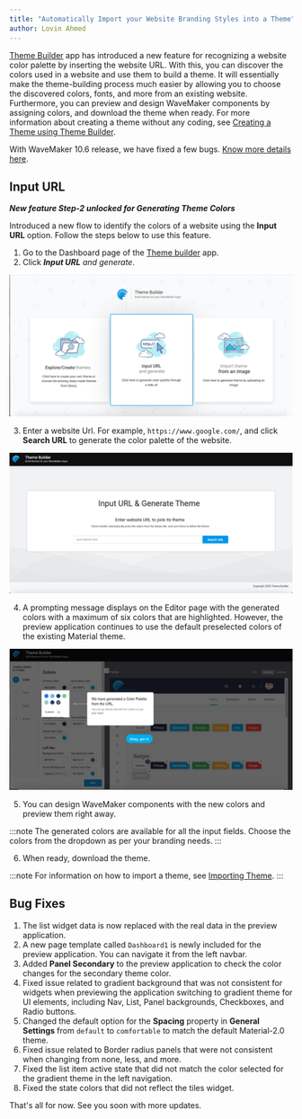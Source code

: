 ```yaml
---
title: "Automatically Import your Website Branding Styles into a Theme"
author: Lovin Ahmed
---
```




[Theme Builder](https://apps.wavemakeronline.com/Theme_Builder/#/Dashboard) app has introduced a new feature for recognizing a website color palette by inserting the website URL. With this, you can discover the colors used in a website and use them to build a theme. It will essentially make the theme-building process much easier by allowing you to choose the discovered colors, fonts, and more from an existing website. Furthermore, you can preview and design WaveMaker components by assigning colors, and download the theme when ready. For more information about creating a theme without any coding, see [Creating a Theme using Theme Builder](/learn/app-development/ui-design/theme-builder).

With WaveMaker 10.6 release, we have fixed a few bugs. [Know more details here](/learn/wavemaker-release-notes/v10-6-0).

<!-- truncate -->

## Input URL

***New feature Step-2 unlocked for Generating Theme Colors***

Introduced a new flow to identify the colors of a website using the **Input URL** option. Follow the steps below to use this feature.

1. Go to the Dashboard page of the [Theme builder](https://apps.wavemakeronline.com/Theme_Builder/#/Dashboard) app.
2. Click ***Input URL** and generate*.

![theme builder dashboard tile2](/learn/assets/theme-builder-dashboard-tile2.png)

3. Enter a website Url. For example, `https://www.google.com/`, and click **Search URL** to generate the color palette of the website.

![theme builder import theme](/learn/assets/theme-builder-import-theme.png)

4. A prompting message displays on the Editor page with the generated colors with a maximum of six colors that are highlighted. However, the preview application continues to use the default preselected colors of the existing Material theme.


![theme builder color list](/learn/assets/theme-builder-dynamic-color-list.png)

5. You can design WaveMaker components with the new colors and preview them right away.

:::note
The generated colors are available for all the input fields. Choose the colors from the dropdown as per your branding needs.
:::

6. When ready, download the theme.

:::note
For information on how to import a theme, see [Importing Theme](/learn/app-development/ui-design/themes#import-theme).
:::

## Bug Fixes

1. The list widget data is now replaced with the real data in the preview application.
2. A new page template called `Dashboard1` is newly included for the preview application. You can navigate it from the left navbar.
3. Added **Panel Secondary** to the preview application to check the color changes for the secondary theme color.
4. Fixed issue related to gradient background that was not consistent for widgets when previewing the application switching to gradient theme for UI elements, including Nav, List, Panel backgrounds, Checkboxes, and Radio buttons.
5. Changed the default option for the **Spacing** property in **General Settings** from `default` to `comfortable` to match the default Material-2.0 theme.
6. Fixed issue related to Border radius panels that were not consistent when changing from none, less, and more.
7. Fixed the list item active state that did not match the color selected for the gradient theme in the left navigation.
8. Fixed the state colors that did not reflect the tiles widget.

That's all for now. See you soon with more updates.